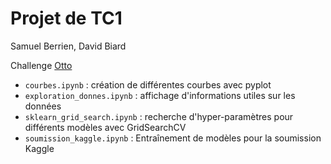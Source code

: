 # Projet de TC1

Samuel Berrien, David Biard

Challenge [Otto](https://www.kaggle.com/c/otto-group-product-classification-challenge)

* `courbes.ipynb` : création de différentes courbes avec pyplot
* `exploration_donnes.ipynb` : affichage d'informations utiles sur les données
* `sklearn_grid_search.ipynb` : recherche d'hyper-paramètres pour différents modèles avec GridSearchCV
* `soumission_kaggle.ipynb` : Entraînement de modèles pour la soumission Kaggle
